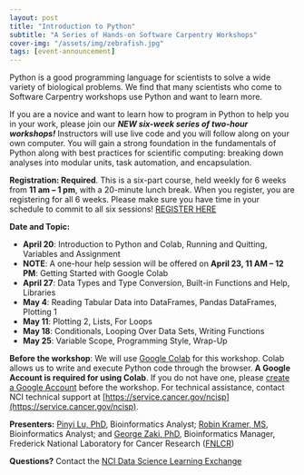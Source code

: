 ```yaml
---
layout: post
title: "Introduction to Python"
subtitle: "A Series of Hands-on Software Carpentry Workshops"
cover-img: "/assets/img/zebrafish.jpg"
tags: [event-announcement]
---
```


Python is a good programming language for scientists to solve a wide variety of biological problems. We find that many scientists who come to Software Carpentry workshops use Python and want to learn more.

If you are a novice and want to learn how to program in Python to help you in your work, please join our ***NEW six-week series of two-hour workshops!*** Instructors will use live code and you will follow along on your own computer. You will gain a strong foundation in the fundamentals of Python along with best practices for scientific computing: breaking down analyses into modular units, task automation, and encapsulation.
    
**Registration: Required**. This is a six-part course, held weekly for 6 weeks from **11 am – 1 pm**, with a 20-minute lunch break. When you register, you are registering for all 6 weeks. Please make sure you have time in your schedule to commit to all six sessions! 
[REGISTER HERE](https://)

**Date and Topic:** 
* **April 20**: Introduction to Python and Colab, Running and Quitting, Variables and Assignment
*   **NOTE**: A one-hour help session will be offered on **April 23, 11 AM – 12 PM**: Getting Started with Google Colab
* **April 27**: Data Types and Type Conversion, Built-in Functions and Help, Libraries
* **May 4**: Reading Tabular Data into DataFrames, Pandas DataFrames, Plotting 1
* **May 11**: Plotting 2, Lists, For Loops
* **May 18**: Conditionals, Looping Over Data Sets, Writing Functions
* **May 25**: Variable Scope, Programming Style, Wrap-Up

**Before the workshop**: We will use [Google Colab](https://colab.research.google.com/) for this workshop. Colab allows us to write and execute Python code through the browser. **A Google Account is required for using Colab**. If you do not have one, please [create a Google Account](https://support.google.com/accounts/answer/27441?hl=en) before the workshop. For technical assistance, contact NCI technical support at [https://service.cancer.gov/ncisp](https://service.cancer.gov/ncisp).

**Presenters:** [Pinyi Lu, PhD](https://www.linkedin.com/in/pinyi-lu-b4150412/), Bioinformatics Analyst; [Robin Kramer, MS](https://www.linkedin.com/in/robin-kramer-70847711/), Bioinformatics Analyst; and [George Zaki, PhD](https://www.linkedin.com/in/george-zaki-361b2131/), Bioinformatics Manager, Frederick National Laboratory for Cancer Research ([FNLCR](https://frederick.cancer.gov))

**Questions?** Contact the [NCI Data Science Learning Exchange](mailto:NCIDataScienceLearningExchange@mail.nih.gov)
